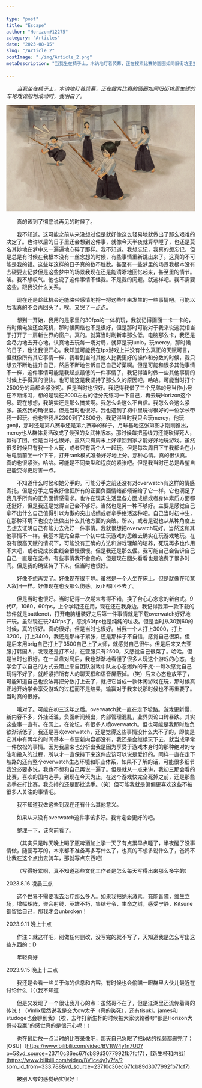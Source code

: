 ```yaml
---

type: "post"
title: "Escape"
author: "Horizon#12275"
category: "Articles"
date: "2023-08-15"
slug: "/Article_2"
postImage: "./img/Article_2.png"
metaDescription: "当我坐在椅子上，木讷地盯着荧幕，正在搜索比赛的圆圈如同旧街坊里生锈的车轮戏谑般地滚动时，我明白了。"

---
```


&emsp;&emsp;*当我坐在椅子上，木讷地盯着荧幕，正在搜索比赛的圆圈如同旧街坊里生锈的车轮戏谑般地滚动时，我明白了。*

![Escape](./img/Article_2.png)

&emsp;&emsp;真的该到了彻底说再见的时候了。

&emsp;&emsp;我不知道。这可能之前从来没想过但是就好像这么轻易地就做出了那么艰难的决定了。也许以后的日子里还会想到这件事，就像今天半夜就算早睡了，也还是莫名其妙地在梦中又一遍遍地心碎了那样。我不知道。我想忘记，我真的想忘记，但是总是有时候在我根本没有一丝念想的时候，有些事情重新跳出来了。这真的不可能是我的错。这些年这样的日子真的数不胜数。甚至有一些梦里的场景我根本没有去硬要去记梦但是这些梦中的场景我现在还是能清晰地回忆起来，甚至里的情节。唉。我不想叹气。他也说了这件事情不怪我。不是我的问题。就这样吧。我不需要这些。跟我没什么关系。

&emsp;&emsp;现在还是趁此机会还能略带感情地捋一捋这些年来发生的一些事情吧。可能以后我真的不会再回头了。唉。又哭了一点点。

&emsp;&emsp;想到一开始，我用的是家里的30fps的一体机玩，我就记得画面一卡一卡的，有时候电脑还会死机，那时候网络也不是很好，但是那时可能对于我来说这就相当于打开了一扇新世界的窗户。真的。就算当时刷新率那么低，电脑那么卡，我还是会尽力地去开心地，认真地去玩每一场对局，就算是玩lucio，玩mercy，那时候的日子，也让我很开心。我知道可能我在fps游戏上并没有什么真正的天赋可言，但就像所有其它事情一样，我看到当时其他人比我更好的操作和分数的时候，我只想去不断地提升自己，然后不断地告诉自己自己好菜啊。但是可能和很多其他事情不一样，这件事情可能是我起点最低的一件事情了，我记得当时做一些其他事情的时候上手得真的很快。也可能这是我坚持了那么久的原因吧。哈哈。可能当时打个2500分的局都会紧张呢。但是当时也很好。我记得我借了三个兄弟的号当作小号在不断练习，想的是现在2000左右的低分先练习一下自己，再去玩Horizon这个号。现在想想，我确实还是那么搞笑啊。我怎么会这么不自信。我怎么会这么紧张。虽然我的确很菜。但是当时也很好。我也遇到了初中里玩得很好的一位学长带我一起玩。他也带我从2300到了2800分。我记得当时我只会玩mercy，他玩genji，那时还是第八赛季还是第九赛季的样子，月球基地这张第图才刚刚推出，mercy也从群体复活改成了最强的女武神版本。那时候每把蓝线刀还能砍得死人，赢得了团。但是当时也很好。虽然只有周末上好课回到家才能好好地玩游戏。虽然很多时候只有我一个人玩，或者只有两个人一起玩。但是每次周日下午我都会在小破电脑前坐一个下午，打开rank模式准备好好地上分。那种心情。真的很认真。真的也很紧张。哈哈。可能是不同类型和程度的紧张吧。但是我当时还总是希望自己能变得更厉害一点。

&emsp;&emsp;不知道什么时候和她分手的。可能分手之前还没有对overwatch有这样的情感寄托，但是分手之后我好像把所有的正面负面情绪都倾诉给了它一样。它也满足了我几乎所有的正负面情感需求。也许在现实生活里各方面成绩或者身体素质方面都还挺好，但是我还是觉得自己会不够好。当然也是另一种不够好。主要是感觉自己拿不出什么自己值得引以为傲的突出成绩或者拿手绝活这种吧。自己当时初中生，在那种环境下也没办法做出什么其他方面的突破。所以，或者是说也从某种角度上去想去证明自己有能力去做好一件事情。我就很想把overwatch玩好。当然这和其他事情不一样。我基本是完全靠一个初中生玩游戏的思维去确实在玩游戏地玩。在没有很高天赋的情况下，可能没有正确的方法和游戏理解的培养，死玩再多也作用不大吧，或者说成长曲线会很慢很慢。但是我还是那么倔。我可能自己会告诉自己自己一直是在坚持。有些事情我不会变的。但是现在回头看看也是浪费了很多时间。但是我的确坚持了下来。但当时也很好。

&emsp;&emsp;好像不想再哭了。好像现在很平静。虽然是一个人坐在床上。但是就像在和某人叙旧一样。好像现在也没那么伤感。反正都回不去了。

&emsp;&emsp;但是当时也很好。当时记得一次期末考得不错，换了台心心念念的新台式。9代i7，1060，60fps，上个学期还在用，现在还在我身边。我记得我第一款下载的软件就是battlenet，打开电脑组装好之后第一件事情就是下载overwatch好好地开玩。虽然现在玩240fps了，感觉60fps也是纯纯的垃圾。但是当时从30到60的时候，真的很好。真的很好。但是当时也很好。当我一个人打上3000，打上3200，打上3400，我还是那样子紧张，还是那样子不自信，感觉自己很菜。但是后来用brig自己打上了3500自己上了大师，就感觉自己很牛。但是后来又去亚服打韩国人，发现还是打不过，在亚服只有2500，又感觉自己很菜了。哈哈。但是当时也很好。在一盘盘对局后，我也渐渐地看懂了很多人玩这个游戏的心态，也学会了以自己的方式去阻止来自团队游戏中队友心态爆炸的干扰---每次感觉自己玩得不好了，就赶紧把所有人的聊天框和语音屏蔽掉。（笑）后来心态也放平了，可能知道自己也没法再把分数打上去了，就把它当成一款休闲游戏在玩，那时候真正地开始学会享受游戏的过程而不是结果，输赢对于我来说那时候也不再重要了。当时真的很好。

&emsp;&emsp;哦对了。可能在初三这年之后。overwatch就一直在走下坡路。游戏更新慢，新内容不多，外挂泛滥，负面新闻频出，内部管理混乱，业界舆论口碑暴跌。其实这些事一直有。在网上，在论坛，有很多人喷overwatch。但也可能是我那时胜负欲渐渐低了，我还是喜欢overwatch，还是觉得这些事情没什么大不了的，即使是它其中有两年的时间基本一点更新内容都没有，我还是会继续玩下去，就当成平常一件放松的事情。因为我后来也分析出我是因为享受于游戏本身时的那种绝对的专注和投入的过程，所以才一直保持下来这件应该可以说是爱好的。同样一直在走下坡路的还有整个overwatch生态环境和职业体系，如果不了解的话，可能很多细节我没必要多说，我也不想和自己再说一遍了。但是就从一点来讲，我初三那会看的比赛，喜欢的国内选手，到现在今天为止，在这个游戏快完全死掉之前，还是那些选手在打比赛，我支持的还是那批选手。（笑）但可能我就是偏偏更喜欢这些不被很多人关注的事情吧。

&emsp;&emsp;我不知道我做这些到现在还有什么其他意义。

&emsp;&emsp;如果从来没有overwatch这件事该多好。我肯定会更好的吧。

&emsp;&emsp;整理一下，该向前看了。

&emsp;&emsp;（其实只是昨天晚上喝了瓶啤酒加上学一天了有点累早点睡了，半夜醒了没事情做，随便写写的，本来都不准备再多写什么了，也真的不想多说什么了，爸妈不让我在这个点出去骑车，那就写点东西吧）

&emsp;&emsp;（写得好累啊，真不知道那些文化工作者是怎么每天写得出来那么多字的）

2023.8.16 凌晨三点

&emsp;&emsp;这个世界不需要我去治疗那么多人。如果我把纳米激素，充能音障，维生立场，增幅矩阵，聚合射线，英雄不朽，集结号令，生命之树，感受宁静，Kitsune都留给自己，那我才会unbroken！

2023.9.11 晚上十点

&emsp;&emsp;作注：就这样吧，别做任何删改，没写完的就不写了，天知道我是怎么写出这些东西的：D

&emsp;&emsp;年轻真好

2023.9.15 晚上十二点

&emsp;&emsp;我还是会看一些关于你的信息和内容。有时候也会偷瞄一眼群里大伙儿最近在讨论什么（（（我不知道

&emsp;&emsp;但是又发现了一个很让我开心的点：虽然哥不在了，但是江湖里还流传着哥的传说！（Vinlix居然说我是交大ow太子（真的笑死），还有tisuki，james和studoge也会聊到我）（唉，去年打新生杯的时候被大家伙轮番夸“都是Horizon大哥带我赢”的感觉真的是很开心呢！）

&emsp;&emsp;也在最后放一点当时的比赛录像吧，那天自己急眼了把b站的视频都删完了：[OSU]（https://www.bilibili.com/video/BV1tW4y1n7UD?p=5&vd_source=23710c36ec67fcb89d3077992fb7fcf7），[新生杯和内战](https://www.bilibili.com/video/BV1ce4y1y7fa/?spm_id_from=333.788&vd_source=23710c36ec67fcb89d3077992fb7fcf7)

&emsp;&emsp;被别人夸的感觉确实很好！